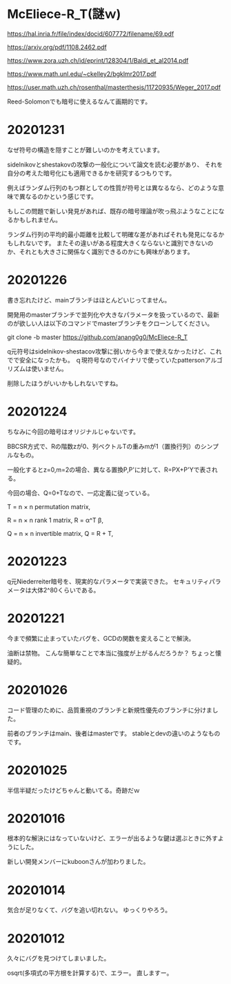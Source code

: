 # McEliece-R_T(謎ｗ)

https://hal.inria.fr/file/index/docid/607772/filename/69.pdf

https://arxiv.org/pdf/1108.2462.pdf

https://www.zora.uzh.ch/id/eprint/128304/1/Baldi_et_al2014.pdf

https://www.math.unl.edu/~ckelley2/bgklmr2017.pdf

https://user.math.uzh.ch/rosenthal/masterthesis/11720935/Weger_2017.pdf

Reed-Solomonでも暗号に使えるなんて画期的です。

# 20201231

なぜ符号の構造を隠すことが難しいのかを考えています。

sidelnikovとshestakovの攻撃の一般化について論文を読む必要があり、
それを自分の考えた暗号化にも適用できるかを研究するつもりです。

例えばランダム行列のもつ群としての性質が符号とは異なるなら、どのような意味で異なるのかという感じです。

もしこの問題で新しい発見があれば、既存の暗号理論が吹っ飛ぶようなことになるかもしれません。

ランダム行列の平均的最小距離を比較して明確な差があればそれも発見になるかもしれないです。
またその違いがある程度大きくならないと識別できないのか、それとも大きさに関係なく識別できるのかにも興味があります。

# 20201226

書き忘れたけど、mainブランチはほとんどいじってません。

開発用のmasterブランチで並列化や大きなパラメータを扱っているので、最新のが欲しい人は以下のコマンドでmasterブランチをクローンしてください。

git clone -b master https://github.com/anang0g0/McEliece-R_T

q元符号はsidelnikov-shestacov攻撃に弱いから今まで使えなかったけど、これでで安全になったかも。
ｑ現符号なのでバイナリで使っていたpattersonアルゴリズムは使いません。

削除したほうがいいかもしれないですね。

# 20201224

ちなみに今回の暗号はオリジナルじゃないです。

BBCSR方式で、Rの階数zが0、列ベクトルTの重みmが1（置換行列）のシンプルなもの。

一般化するとz=0,m=2の場合、異なる置換P,P'に対して、R=PX+P'Yで表される。

今回の場合、Q=0+Tなので、一応定義に従っている。

T = n × n permutation matrix,

R = n × n rank 1 matrix, R = α^T β,

Q = n × n invertible matrix, Q = R + T,

# 20201223

q元Niederreiter暗号を、現実的なパラメータで実装できた。
セキュリティパラメータは大体2^80くらいである。

# 20201221

今まで頻繁に止まっていたバグを、GCDの関数を変えることで解決。

油断は禁物。
こんな簡単なことで本当に強度が上がるんだろうか？
ちょっと懐疑的。

# 20201026

コード管理のために、品質重視のブランチと新規性優先のブランチに分けました。

前者のブランチはmain、後者はmasterです。
stableとdevの違いのようなものです。

# 20201025

半信半疑だったけどちゃんと動いてる。奇跡だｗ

# 20201016

根本的な解決にはなっていないけど、エラーが出るような鍵は選ぶときに外すようにした。

新しい開発メンバーにkuboonさんが加わりました。

# 20201014

気合が足りなくて、バグを追い切れない。
ゆっくりやろう。

# 20201012

久々にバグを見つけてしまいました。

osqrt(多項式の平方根を計算する)で、エラー。
直しますー。

